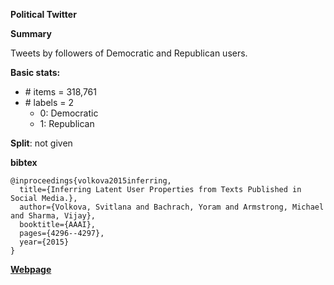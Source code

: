 **Political Twitter**

**Summary**

Tweets by followers of Democratic and Republican users.

**Basic stats:**

+ \# items = 318,761
+ \# labels = 2
    - 0: Democratic
    - 1: Republican

**Split**: not given

**bibtex**
```
@inproceedings{volkova2015inferring,
  title={Inferring Latent User Properties from Texts Published in Social Media.},
  author={Volkova, Svitlana and Bachrach, Yoram and Armstrong, Michael and Sharma, Vijay},
  booktitle={AAAI},
  pages={4296--4297},
  year={2015}
}
```

[**Webpage**](https://www.cs.jhu.edu/~svitlana/papers/VBAS-aaai15-demo.pdf)
